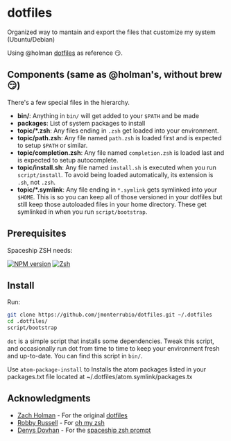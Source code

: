 # dotfiles

Organized way to mantain and export the files that customize my system (Ubuntu/Debian)

Using @holman [dotfiles](https://github.com/holman/dotfiles) as reference :smirk:.

## Components (same as @holman's, without brew :smirk:)

There's a few special files in the hierarchy.

- **bin/**: Anything in `bin/` will get added to your `$PATH` and be made
- **packages**: List of system packages to install
- **topic/\*.zsh**: Any files ending in `.zsh` get loaded into your
  environment.
- **topic/path.zsh**: Any file named `path.zsh` is loaded first and is
  expected to setup `$PATH` or similar.
- **topic/completion.zsh**: Any file named `completion.zsh` is loaded
  last and is expected to setup autocomplete.
- **topic/install.sh**: Any file named `install.sh` is executed when you run `script/install`. To avoid being loaded automatically, its extension is `.sh`, not `.zsh`.
- **topic/\*.symlink**: Any file ending in `*.symlink` gets symlinked into
  your `$HOME`. This is so you can keep all of those versioned in your dotfiles
  but still keep those autoloaded files in your home directory. These get
  symlinked in when you run `script/bootstrap`.

## Prerequisites

Spaceship ZSH needs:

[![NPM version][npm-image]][npm-url]
[![Zsh][zsh-image]][zsh-url]

## Install

Run:

```sh
git clone https://github.com/jmonterrubio/dotfiles.git ~/.dotfiles
cd .dotfiles/
script/bootstrap
```

`dot` is a simple script that installs some dependencies. Tweak this script, and occasionally run dot from time to time to keep your environment fresh and up-to-date. You can find this script in `bin/`.

Use `atom-package-install` to Installs the atom packages listed in your packages.txt file located at ~/.dotfiles/atom.symlink/packages.tx 

## Acknowledgments

* [Zach Holman](https://github.com/holman) - For the original [dotfiles](https://github.com/holman/dotfiles)
* [Robby Russell](https://github.com/robbyrussell) - For [oh my zsh](http://ohmyz.sh/)
* [Denys Dovhan](https://github.com/denysdovhan) - For the [spaceship zsh prompt](https://github.com/denysdovhan/spaceship-prompt)


<!-- Badges -->
[npm-url]: https://npmjs.org/package/spaceship-prompt
[npm-image]: https://img.shields.io/npm/v/spaceship-prompt.svg?style=flat-square
[zsh-url]: http://zsh.org/
[zsh-image]: https://img.shields.io/badge/zsh-%3E%3Dv5.0.6-777777.svg?style=flat-square

